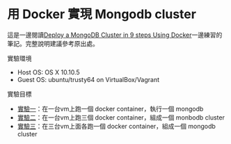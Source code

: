 # 用 Docker 實現 Mongodb cluster

這是一邊閱讀[Deploy a MongoDB Cluster in 9 steps Using Docker](https://medium.com/@gargar454/deploy-a-mongodb-cluster-in-steps-9-using-docker-49205e231319#.tuztjshnt)一邊練習的筆記。完整說明建議參考原出處。

實驗環境
- Host OS: OS X 10.10.5
- Guest OS: ubuntu/trusty64 on VirtualBox/Vagrant

實驗目標
- [實驗一](experiment1.md)：在一台vm上跑一個 docker container，執行一個 mongodb
- [實驗二](experiment2.md)：在一台vm上跑三個 docker container，組成一個 monbodb cluster 
- [實驗三](experiment3.md)：在三台vm上面各跑一個 docker container，組成一個 mongodb cluster
